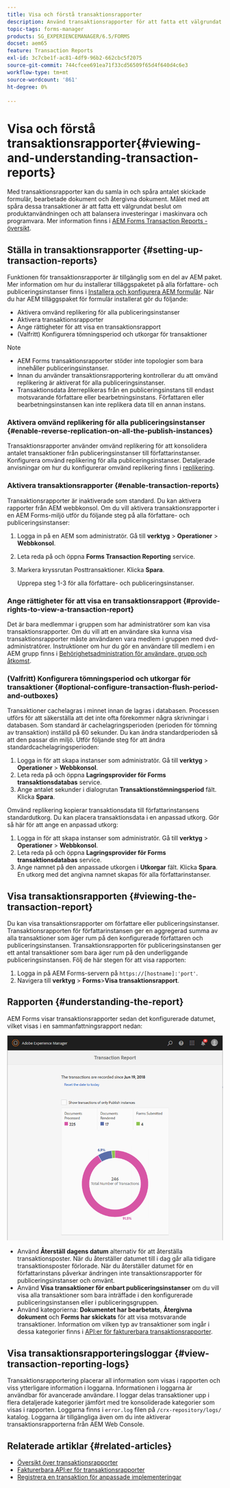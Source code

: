 ```yaml
---
title: Visa och förstå transaktionsrapporter
description: Använd transaktionsrapporter för att fatta ett välgrundat beslut om produktanvändningen och ombalansera investeringar i maskinvara och programvara.
topic-tags: forms-manager
products: SG_EXPERIENCEMANAGER/6.5/FORMS
docset: aem65
feature: Transaction Reports
exl-id: 3c7cbe1f-ac81-4df9-96b2-662cbc5f2075
source-git-commit: 744cfcee691ea71f33cd56509f65d4f640d4c6e3
workflow-type: tm+mt
source-wordcount: '861'
ht-degree: 0%

---
```


# Visa och förstå transaktionsrapporter{#viewing-and-understanding-transaction-reports}

Med transaktionsrapporter kan du samla in och spåra antalet skickade formulär, bearbetade dokument och återgivna dokument. Målet med att spåra dessa transaktioner är att fatta ett välgrundat beslut om produktanvändningen och att balansera investeringar i maskinvara och programvara. Mer information finns i [AEM Forms Transaction Reports - översikt](../../forms/using/transaction-reports-overview.md).

## Ställa in transaktionsrapporter  {#setting-up-transaction-reports}

Funktionen för transaktionsrapporter är tillgänglig som en del av AEM paket. Mer information om hur du installerar tilläggspaketet på alla författare- och publiceringsinstanser finns i [Installera och konfigurera AEM formulär](/help/forms/using/installing-configuring-aem-forms-osgi.md). När du har AEM tilläggspaket för formulär installerat gör du följande:

* Aktivera omvänd replikering för alla publiceringsinstanser
* Aktivera transaktionsrapporter
* Ange rättigheter för att visa en transaktionsrapport
* (Valfritt) Konfigurera tömningsperiod och utkorgar för transaktioner [](/help/forms/using/installing-configuring-aem-forms-osgi.md)

>[!NOTE]
>
>* AEM Forms transaktionsrapporter stöder inte topologier som bara innehåller publiceringsinstanser.
>* Innan du använder transaktionsrapportering kontrollerar du att omvänd replikering är aktiverat för alla publiceringsinstanser.
>* Transaktionsdata återreplikeras från en publiceringsinstans till endast motsvarande författare eller bearbetningsinstans. Författaren eller bearbetningsinstansen kan inte replikera data till en annan instans.
>

### Aktivera omvänd replikering för alla publiceringsinstanser {#enable-reverse-replication-on-all-the-publish-instances}

Transaktionsrapporter använder omvänd replikering för att konsolidera antalet transaktioner från publiceringsinstanser till författarinstanser. Konfigurera omvänd replikering för alla publiceringsinstanser. Detaljerade anvisningar om hur du konfigurerar omvänd replikering finns i [replikering](/help/sites-deploying/replication.md).

### Aktivera transaktionsrapporter {#enable-transaction-reports}

Transaktionsrapporter är inaktiverade som standard. Du kan aktivera rapporter från AEM webbkonsol. Om du vill aktivera transaktionsrapporter i en AEM Forms-miljö utför du följande steg på alla författare- och publiceringsinstanser:

1. Logga in på en AEM som administratör. Gå till **verktyg** > **Operationer** > **Webbkonsol**.
1. Leta reda på och öppna **Forms Transaction Reporting** service.
1. Markera kryssrutan Posttransaktioner. Klicka **Spara**.

   Upprepa steg 1-3 för alla författare- och publiceringsinstanser.

### Ange rättigheter för att visa en transaktionsrapport {#provide-rights-to-view-a-transaction-report}

Det är bara medlemmar i gruppen som har administratörer som kan visa transaktionsrapporter. Om du vill att en användare ska kunna visa transaktionsrapporter måste användaren vara medlem i gruppen med dvd-administratörer. Instruktioner om hur du gör en användare till medlem i en AEM grupp finns i [Behörighetsadministration för användare, grupp och åtkomst](/help/sites-administering/user-group-ac-admin.md).

### (Valfritt) Konfigurera tömningsperiod och utkorgar för transaktioner {#optional-configure-transaction-flush-period-and-outboxes}

Transaktioner cachelagras i minnet innan de lagras i databasen. Processen utförs för att säkerställa att det inte ofta förekommer några skrivningar i databasen. Som standard är cachelagringsperioden (perioden för tömning av transaktion) inställd på 60 sekunder. Du kan ändra standardperioden så att den passar din miljö. Utför följande steg för att ändra standardcachelagringsperioden:

1. Logga in för att skapa instanser som administratör. Gå till **verktyg** > **Operationer** > **Webbkonsol**.
1. Leta reda på och öppna **Lagringsprovider för Forms transaktionsdatabas** service.
1. Ange antalet sekunder i dialogrutan **Transaktionstömningsperiod** fält. Klicka **Spara**.

Omvänd replikering kopierar transaktionsdata till författarinstansens standardutkorg. Du kan placera transaktionsdata i en anpassad utkorg. Gör så här för att ange en anpassad utkorg:

1. Logga in för att skapa instanser som administratör. Gå till **verktyg** > **Operationer** > **Webbkonsol**.
1. Leta reda på och öppna **Lagringsprovider för Forms transaktionsdatabas** service.
1. Ange namnet på den anpassade utkorgen i **Utkorgar** fält. Klicka **Spara**. En utkorg med det angivna namnet skapas för alla författarinstanser.

## Visa transaktionsrapporten {#viewing-the-transaction-report}

Du kan visa transaktionsrapporter om författare eller publiceringsinstanser. Transaktionsrapporten för författarinstansen ger en aggregerad summa av alla transaktioner som äger rum på den konfigurerade författaren och publiceringsinstansen. Transaktionsrapporten för publiceringsinstansen ger ett antal transaktioner som bara äger rum på den underliggande publiceringsinstansen. Följ de här stegen för att visa rapporten:

1. Logga in på AEM Forms-servern på `https://[hostname]:'port'`.
1. Navigera till **verktyg** > **Forms**>**Visa transaktionsrapport**.

## Rapporten {#understanding-the-report}

AEM Forms visar transaktionsrapporter sedan det konfigurerade datumet, vilket visas i en sammanfattningsrapport nedan:

![sample-transaction-report-author](assets/sample-transaction-report-author.png)

* Använd **Återställ dagens datum** alternativ för att återställa transaktionsposter. När du återställer datumet till i dag går alla tidigare transaktionsposter förlorade. När du återställer datumet för en författarinstans påverkar ändringen inte transaktionsrapporter för publiceringsinstanser och omvänt.
* Använd **Visa transaktioner för enbart publiceringsinstanser** om du vill visa alla transaktioner som bara inträffade i den konfigurerade publiceringsinstansen eller i publiceringsgruppen.
* Använd kategorierna: **Dokumentet har bearbetats**, **Återgivna dokument** och **Forms har skickats** för att visa motsvarande transaktioner. Information om vilken typ av transaktioner som ingår i dessa kategorier finns i [API:er för fakturerbara transaktionsrapporter](../../forms/using/transaction-reports-billable-apis.md).

## Visa transaktionsrapporteringsloggar {#view-transaction-reporting-logs}

Transaktionsrapportering placerar all information som visas i rapporten och viss ytterligare information i loggarna. Informationen i loggarna är användbar för avancerade användare. I loggar delas transaktioner upp i flera detaljerade kategorier jämfört med tre konsoliderade kategorier som visas i rapporten. Loggarna finns i `error.log` filen på `/crx-repository/logs/` katalog. Loggarna är tillgängliga även om du inte aktiverar transaktionsrapporterna från AEM Web Console.

## Relaterade artiklar {#related-articles}

* [Översikt över transaktionsrapporter](../../forms/using/transaction-reports-overview.md)
* [Fakturerbara API:er för transaktionsrapporter](../../forms/using/transaction-reports-billable-apis.md)
* [Registrera en transaktion för anpassade implementeringar](/help/forms/using/record-transaction-custom-implementation.md)
